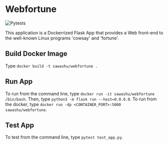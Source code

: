 # Webfortune
![Pytests](https://github.com/sawashu/webfortune/.github/workflows/python-app.yml/badge.svg)

This application is a Dockerrized Flask App that provides a Web front-end to the well-known Linux programs 'cowsay' and 'fortune'. 

## Build Docker Image

Type `docker build -t sawashu/webfortune .`

## Run App

To run from the command line, type `docker run -it sawashu/webfortune /bin/bash`. Then, type `python3 -m flask run --host=0.0.0.0`.
To run from the docker, type `docker run -dp <CONTAINER_PORT>:5000 sawashu/webfortune`.

## Test App

To test from the command line, type `pytest test_app.py`. 
